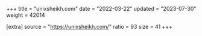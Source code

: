 +++
title = "unixsheikh.com"
date = "2022-03-22"
updated = "2023-07-30"
weight = 42014

[extra]
source = "https://unixsheikh.com/"
ratio = 93
size = 41
+++
